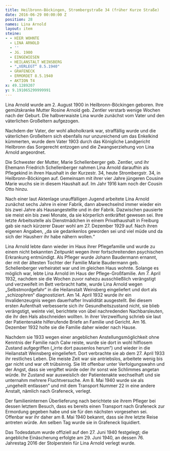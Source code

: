 ```yaml
---
title: Heilbronn-Böckingen, Strombergstraße 34 (früher Kurze Straße)
date: 2016-06-29 00:00:00 Z
position: 28
names: Lina Arnold
layout: item
steine:
- - HIER WOHNTE
  - LINA ARNOLD
  - ''
  - JG. 1900
  - EINGEWIESEN
  - HEILANSTALT WEINSBERG
  - "„VERLEGT“ 8.5.1940"
  - GRAFENECK
  - ERMORDET 8.5.1940
  - AKTION T4
x: 49.1289207
y: 9.191065299999991
---
```


Lina Arnold wurde am 2. August 1900 in Heilbronn-Böckingen geboren. Ihre gemütskranke Mutter Rosine Arnold geb. Zentler verstarb wenige Wochen nach der Geburt. Die halbverwaiste Lina wurde zunächst vom Vater und den väterlichen Großeltern aufgezogen.

Nachdem der Vater, der wohl alkoholkrank war, straffällig wurde und die väterlichen Großeltern sich ebenfalls nur unzureichend um das Enkelkind kümmerten, wurde dem Vater 1903 durch das Königliche Landgericht Heilbronn das Sorgerecht entzogen und die Zwangserziehung von Lina Arnold angeordnet.

Die Schwester der Mutter, Marie Schellenberger geb. Zentler, und ihr Ehemann Friedrich Schellenberger nahmen Lina Arnold daraufhin als Pflegekind in ihren Haushalt in der Kurzestr. 34, heute Strombergstr. 34, in Heilbronn-Böckingen auf. Gemeinsam mit ihrer vier Jahre jüngeren Cousine Marie wuchs sie in diesem Haushalt auf. Im Jahr 1916 kam noch der Cousin Otto hinzu.

Nach einer laut Aktenlage unauffälligen Jugend arbeitete Lina Arnold zunächst sechs Jahre in einer Fabrik, dann abwechselnd immer wieder ein bis zwei Jahre als Hausangestellte und in der Fabrik. Dazwischen pausierte sie meist ein bis zwei Monate, da sie körperlich entkräftet gewesen sei. Ihre letzte Arbeitsstelle als Dienstmädchen in einem Privathaushalt in Freiburg gab sie nach kürzerer Dauer wohl am 27. Dezember 1929 auf. Nach ihren eigenen Angaben, „da sie gedankenlos geworden sei und viel müde und da sich der Hausherr ihr habe nähern wollen.“

Lina Arnold lebte dann wieder im Haus ihrer Pflegefamilie und wurde zu einem nicht bekannten Zeitpunkt wegen ihrer fortschreitenden psychischen Erkrankung entmündigt. Als Pfleger wurde Johann Baudermann ernannt, der mit der ältesten Tochter der Familie Marie Baudermann geb. Schellenberger verheiratet war und im gleichen Haus wohnte. Solange es möglich war, lebte Lina Arnold im Haus der Pflege-Großfamilie. Am 7. April 1932, nachdem sie die Wochen zuvor nahezu ausschließlich verängstigt und verzweifelt im Bett verbracht hatte, wurde Lina Arnold wegen „Selbstmordgefahr“ in die Heilanstalt Weinsberg eingeliefert und dort als „schizophren“ diagnostiziert. Am 14. April 1932 wurde ihr ein Invalidenzeugnis wegen dauerhafter Invalidität ausgestellt. Bei diesem ersten Aufenthalt verbesserte sich ihr Gesundheitszustand nicht, sie blieb verängstigt, weinte viel, berichtete von übel nachredenden Nachbarsleuten, die ihr den Hals abschneiden wollten. In ihrer Verzweiflung schrieb sie laut der Patientenakte hilferufende Briefe an Familie und Gericht. Am 16. Dezember 1932 holte sie die Familie daher wieder nach Hause.

Nachdem sie 1933 wegen einer angeblichen Anstellungsmöglichkeit ohne Kenntnis der Familie nach Calw reiste, wurde sie dort in wohl hilflosem Zustand aufgegriffen („irrte dort pausenlos herum“) und wieder in die Heilanstalt Weinsberg eingeliefert. Dort verbrachte sie ab dem 27. April 1933 ihr restliches Leben. Die meiste Zeit war sie antriebslos, arbeitete wenig bis gar nicht und war oft trübsinnig. Sie litt offenbar unter Verfolgungswahn und der Angst, dass sie vergiftet würde oder ihr sonst wie Schlimmes angetan würde. Ihr Zustand war ausweislich der Patientenakte wechselhaft und sie unternahm mehrere Fluchtversuche. Am 8. Mai 1940 wurde sie als „ungeheilt entlassen“ und mit dem Transport Nummer 22 in eine andere Anstalt, nämlich nach Grafeneck, verlegt.

Der familieninternen Überlieferung nach berichtete sie ihrem Pfleger bei dessen letztem Besuch, dass es bereits einen Transport nach Grafeneck zur Ermordung gegeben habe und sie für den nächsten vorgesehen sei. Offenbar war ihr daher am 8. Mai 1940 bekannt, dass sie ihre letzte Reise antreten würde. Am selben Tag wurde sie in Grafeneck liquidiert.

Das Todesdatum wurde offiziell auf den 27. Juni 1940 festgelegt; die angebliche Einäscherung erfolgte am 29. Juni 1940, an dessen 76. Jahrestag 2016 der Stolperstein für Lina Arnold verlegt wurde.